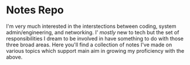 # Notes Repo

I'm very much interested in the interstections between coding, system admin/engineering, and networking. I' _mostly_ new to tech but the set of responsibilities I dream to be involved in have something to do with those three broad areas. Here you'll find a collection of notes I've made on various topics which support main aim in growing my proficiency with the above. 
